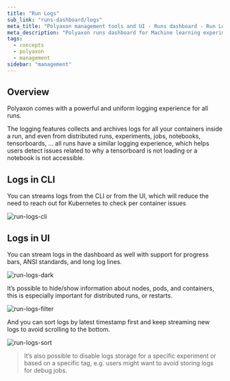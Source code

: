 ```yaml
---
title: "Run Logs"
sub_link: "runs-dashboard/logs"
meta_title: "Polyaxon management tools and UI - Runs dashboard - Run Logs"
meta_description: "Polyaxon runs dashboard for Machine learning experiment tracking and visualizations."
tags:
  - concepts
  - polyaxon
  - management
sidebar: "management"
---
```


## Overview

Polyaxon comes with a powerful and uniform logging experience for all runs.

The logging features collects and archives logs for all your containers inside a run, and even from distributed runs, experiments, jobs, notebooks, tensorboards, …
all runs have a similar logging experience, which helps users detect issues related to why a tensorboard is not loading or a notebook is not accessible.

## Logs in CLI

You can streams logs from the CLI or from the UI, which will reduce the need to reach out for Kubernetes to check per container issues

![run-logs-cli](../../../../content/images/dashboard/runs/logs-cli.png)

## Logs in UI

You can stream logs in the dashboard as well with support for progress bars, ANSI standards, and long log lines.

![run-logs-dark](../../../../content/images/dashboard/runs/logs-dark.png)

It’s possible to hide/show information about nodes, pods, and containers,
this is especially important for distributed runs, or restarts.

![run-logs-filter](../../../../content/images/dashboard/runs/logs-filter.png)

And you can sort logs by latest timestamp first and keep streaming new logs to avoid scrolling to the bottom.

![run-logs-sort](../../../../content/images/dashboard/runs/logs-sort.png)

> It’s also possible to disable logs storage for a specific experiment or based on a specific tag, e.g. users might want to avoid storing logs for debug jobs.
